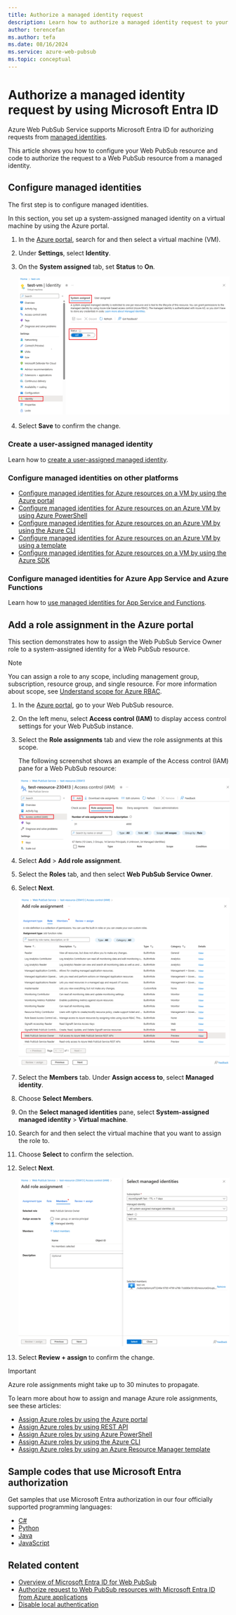 ```yaml
---
title: Authorize a managed identity request
description: Learn how to authorize a managed identity request to your Web PubSub resources by using Microsoft Entra ID.
author: terencefan
ms.author: tefa
ms.date: 08/16/2024
ms.service: azure-web-pubsub
ms.topic: conceptual
---
```


# Authorize a managed identity request by using Microsoft Entra ID

Azure Web PubSub Service supports Microsoft Entra ID for authorizing requests from [managed identities](../active-directory/managed-identities-azure-resources/overview.md).

This article shows you how to configure your Web PubSub resource and code to authorize the request to a Web PubSub resource from a managed identity.

## Configure managed identities

The first step is to configure managed identities.

In this section, you set up a system-assigned managed identity on a virtual machine by using the Azure portal.

1. In the [Azure portal](https://portal.azure.com/), search for and then select a virtual machine (VM).
1. Under **Settings**, select **Identity**.
1. On the **System assigned** tab, set **Status** to **On**.

   ![Screenshot that shows creating a system identity for a virtual machine.](./media/howto-authorize-from-managed-identity/identity-virtual-machine.png)
1. Select **Save** to confirm the change.

### Create a user-assigned managed identity

Learn how to [create a user-assigned managed identity](../active-directory/managed-identities-azure-resources/how-manage-user-assigned-managed-identities.md#create-a-user-assigned-managed-identity).

### Configure managed identities on other platforms

- [Configure managed identities for Azure resources on a VM by using the Azure portal](../active-directory/managed-identities-azure-resources/qs-configure-portal-windows-vm.md)
- [Configure managed identities for Azure resources on an Azure VM by using Azure PowerShell](../active-directory/managed-identities-azure-resources/qs-configure-powershell-windows-vm.md)
- [Configure managed identities for Azure resources on an Azure VM by using the Azure CLI](../active-directory/managed-identities-azure-resources/qs-configure-cli-windows-vm.md)
- [Configure managed identities for Azure resources on an Azure VM by using a template](../active-directory/managed-identities-azure-resources/qs-configure-template-windows-vm.md)
- [Configure managed identities for Azure resources on a VM by using the Azure SDK](../active-directory/managed-identities-azure-resources/qs-configure-sdk-windows-vm.md)

### Configure managed identities for Azure App Service and Azure Functions

Learn how to [use managed identities for App Service and Functions](../app-service/overview-managed-identity.md).

## Add a role assignment in the Azure portal

This section demonstrates how to assign the Web PubSub Service Owner role to a system-assigned identity for a Web PubSub resource.

> [!NOTE]
> You can assign a role to any scope, including management group, subscription, resource group, and single resource. For more information about scope, see [Understand scope for Azure RBAC](../role-based-access-control/scope-overview.md).

1. In the [Azure portal](https://portal.azure.com/), go to your Web PubSub resource.

1. On the left menu, select **Access control (IAM)** to display access control settings for your Web PubSub instance.

1. Select the **Role assignments** tab and view the role assignments at this scope.

   The following screenshot shows an example of the Access control (IAM) pane for a Web PubSub resource:

   ![Screenshot that shows an example of the Access control (IAM) pane.](./media/howto-authorize-from-managed-identity/access-control.png)

1. Select **Add** > **Add role assignment**.

1. Select the **Roles** tab, and then select **Web PubSub Service Owner**.

1. Select **Next**.

   ![Screenshot that shows adding a role assignment.](./media/howto-authorize-from-managed-identity/add-role-assignment.png)

1. Select the **Members** tab. Under **Assign access to**, select **Managed identity**.

1. Choose **Select Members**.

1. On the **Select managed identities** pane, select **System-assigned managed identity** > **Virtual machine**.

1. Search for and then select the virtual machine that you want to assign the role to.

1. Choose **Select** to confirm the selection.

1. Select **Next**.

   ![Screenshot that shows assigning a role to managed identities.](./media/howto-authorize-from-managed-identity/assign-role-to-managed-identities.png)

1. Select **Review + assign** to confirm the change.

> [!IMPORTANT]
> Azure role assignments might take up to 30 minutes to propagate.

To learn more about how to assign and manage Azure role assignments, see these articles:

- [Assign Azure roles by using the Azure portal](../role-based-access-control/role-assignments-portal.yml)
- [Assign Azure roles by using REST API](../role-based-access-control/role-assignments-rest.md)
- [Assign Azure roles by using Azure PowerShell](../role-based-access-control/role-assignments-powershell.md)
- [Assign Azure roles by using the Azure CLI](../role-based-access-control/role-assignments-cli.md)
- [Assign Azure roles by using an Azure Resource Manager template](../role-based-access-control/role-assignments-template.md)

## Sample codes that use Microsoft Entra authorization

Get samples that use Microsoft Entra authorization in our four officially supported programming languages:

- [C#](./howto-create-serviceclient-with-net-and-azure-identity.md)
- [Python](./howto-create-serviceclient-with-python-and-azure-identity.md)
- [Java](./howto-create-serviceclient-with-java-and-azure-identity.md)
- [JavaScript](./howto-create-serviceclient-with-javascript-and-azure-identity.md)

## Related content

- [Overview of Microsoft Entra ID for Web PubSub](concept-azure-ad-authorization.md)
- [Authorize request to Web PubSub resources with Microsoft Entra ID from Azure applications](howto-authorize-from-application.md)
- [Disable local authentication](./howto-disable-local-auth.md)
